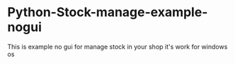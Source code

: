 # Python-Stock-manage-example-nogui

This is example no gui for manage stock in your shop
it's work for windows os
